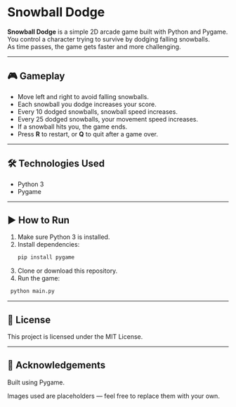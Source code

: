 # Snowball Dodge

**Snowball Dodge** is a simple 2D arcade game built with Python and Pygame.  
You control a character trying to survive by dodging falling snowballs.  
As time passes, the game gets faster and more challenging.

---

## 🎮 Gameplay

- Move left and right to avoid falling snowballs.
- Each snowball you dodge increases your score.
- Every 10 dodged snowballs, snowball speed increases.
- Every 25 dodged snowballs, your movement speed increases.
- If a snowball hits you, the game ends.
- Press **R** to restart, or **Q** to quit after a game over.

---

## 🛠️ Technologies Used

- Python 3
- Pygame

---

## ▶️ How to Run

1. Make sure Python 3 is installed.
2. Install dependencies:
   ```bash
   pip install pygame
   ```
3. Clone or download this repository.
4. Run the game:
  ```bash
   python main.py
   ```

---

## 📜 License
This project is licensed under the MIT License.

---

## 🙌 Acknowledgements
Built using Pygame.

Images used are placeholders — feel free to replace them with your own.

